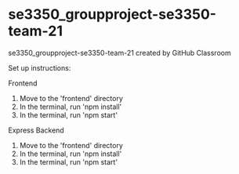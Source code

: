 # se3350_groupproject-se3350-team-21
se3350_groupproject-se3350-team-21 created by GitHub Classroom

Set up instructions:

Frontend
1. Move to the 'frontend' directory
2. In the terminal, run 'npm install'
3. In the terminal, run 'npm start'

Express Backend
1. Move to the 'frontend' directory
2. In the terminal, run 'npm install'
3. In the terminal, run 'npm start'
